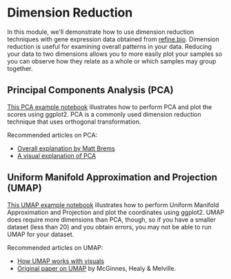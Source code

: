 # Dimension Reduction

In this module, we'll demonstrate how to use dimension reduction techniques with
gene expression data obtained from [refine.bio](https://www.refine.bio/).
Dimension reduction is useful for examining overall patterns in your data.
Reducing your data to two dimensions allows you to more easily plot your samples
so you can observe how they relate as a whole or which samples may group
together.

## Principal Components Analysis (PCA)

[This PCA example notebook](./pca_example.nb.html) illustrates how to perform PCA and plot the scores using ggplot2.
PCA is a commonly used dimension reduction technique that uses orthogonal
transformation.  

Recommended articles on PCA:   
- [Overall explanation by Matt Brems](https://towardsdatascience.com/a-one-stop-shop-for-principal-component-analysis-5582fb7e0a9c)  
- [A visual explanation of PCA](http://setosa.io/ev/principal-component-analysis/)  

## Uniform Manifold Approximation and Projection (UMAP)

[This UMAP example notebook](./umap_example.nb.html) illustrates how to perform Uniform Manifold Approximation and
Projection and plot the coordinates using ggplot2.
UMAP does require more dimensions than PCA, though, so if you have a smaller
dataset (less than 20) and you obtain errors, you may not be able to run UMAP
for your dataset.

Recommended articles on UMAP:   
- [How UMAP works with visuals](https://umap-learn.readthedocs.io/en/latest/how_umap_works.html)  
- [Original paper on UMAP](https://arxiv.org/abs/1802.03426) by McGinnes, Healy & Melville.  
